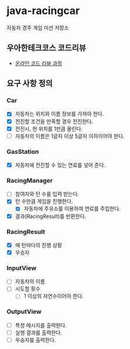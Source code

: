 # java-racingcar
자동차 경주 게임 미션 저장소

## 우아한테크코스 코드리뷰
* [온라인 코드 리뷰 과정](https://github.com/woowacourse/woowacourse-docs/blob/master/maincourse/README.md)

## 요구 사항 정의
### Car
- [x] 자동차는 위치와 이름 정보를 가져야 한다.
- [x] 전진할 조건을 만족할 경우 전진한다.
- [x] 전진시, 현 위치를 1만큼 올린다.
- [ ] 자동차의 이름은 1글자 이상 5글자 이하이어야 한다.

### GasStation
- [x] 자동차에 전진할 수 있는 연료를 넣어 준다.

### RacingManager
- [ ] 참여자와 턴 수를 입력 받는다.
- [x] 턴 수만큼 게임을 진행한다.
    - [x] 자동차에 주유소를 이용하여 연료를 주입한다.
- [x] 결과(RacingResult)를 반환한다.

### RacingResult
- [x] 매 턴마다의 진행 상황
- [x] 우승자

### InputView
- [ ] 자동차의 이름
- [ ] 시도할 횟수
  - [ ] 1 이상의 자연수이어야 한다.

### OutputView
- [ ] 특정 메시지를 출력한다.
- [ ] 실행 결과를 출력한다.
- [ ] 우승자를 출력한다.